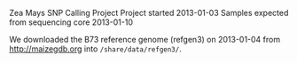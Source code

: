 Zea Mays SNP Calling Project
Project started 2013-01-03
Samples expected from sequencing core 2013-01-10
        
We downloaded the B73 reference genome (refgen3) on 2013-01-04 from http://maizegdb.org into `/share/data/refgen3/`.

